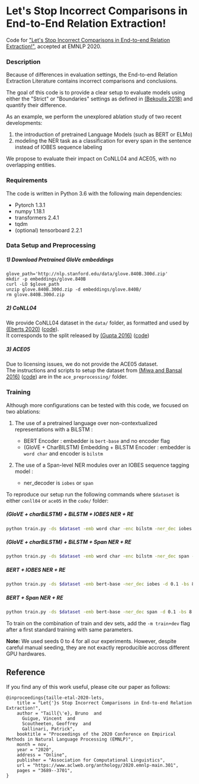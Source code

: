 Let's Stop Incorrect Comparisons in End-to-End Relation Extraction!
====

Code for ["Let's Stop Incorrect Comparisons in End-to-end Relation Extraction!"](https://arxiv.org/abs/2009.10684), accepted at EMNLP 2020.


### Description
Because of differences in evaluation settings, the End-to-end Relation Extraction Literature contains incorrect 
comparisons and conclusions. 

The goal of this code is to provide a clear setup to evaluate models using either the "Strict" or 
"Boundaries" settings as defined in [(Bekoulis 2018)](https://arxiv.org/pdf/1804.07847.pdf) 
and quantify their difference.

As an example, we perform the unexplored ablation study of two recent developments: 
1. the introduction of pretrained Language Models (such as BERT or ELMo)
2. modeling the NER task as a classification for every span in the sentence instead of IOBES sequence labeling

We propose to evaluate their impact on CoNLL04 and ACE05, with no overlapping entities.

### Requirements
The code is written in Python 3.6 with the following main dependencies:

* Pytorch 1.3.1
* numpy 1.18.1
* transformers 2.4.1
* tqdm
* (optional) tensorboard 2.2.1


### Data Setup and Preprocessing

##### 1) Download Pretrained GloVe embeddings
```
glove_path='http://nlp.stanford.edu/data/glove.840B.300d.zip'
mkdir -p embeddings/glove.840B
curl -LO $glove_path
unzip glove.840B.300d.zip -d embeddings/glove.840B/
rm glove.840B.300d.zip
```

##### 2) CoNLL04
We provide CoNLL04 dataset in the `data/` folder, as formatted and used by [(Eberts 2020)](https://arxiv.org/abs/1909.07755) ([code](<https://github.com/markus-eberts/spert>)).  
It corresponds to the split released by [(Gupta 2016)](https://www.aclweb.org/anthology/C16-1239.pdf) ([code](https://github.com/pgcool/TF-MTRNN))


##### 3) ACE05
Due to licensing issues, we do not provide the ACE05 dataset.  
The instructions and scripts to setup the dataset from [(Miwa and Bansal 2016)](https://www.aclweb.org/anthology/P16-1105.pdf) ([code](<https://github.com/tticoin/LSTM-ER>)) are in the `ace_preprocessing/` folder.

### Training
Although more configurations can be tested with this code, we focused on two ablations:

1. The use of a pretrained language over non-contextualized representations with a BiLSTM : 
    - BERT Encoder : embedder is `bert-base` and no encoder flag
    - (GloVE + CharBILSTM) Embedding + BiLSTM Encoder : embedder is `word char` and encoder is `bilstm`

2. The use of a Span-level NER modules over an IOBES sequence tagging model :
    - ner_decoder is `iobes` or `span`
 
To reproduce our setup run the following commands where `$dataset` is either `conll04` or `ace05` in the `code/` folder:

##### (GloVE + charBiLSTM) + BiLSTM + IOBES NER + RE 
```bash
python train.py -ds $dataset -emb word char -enc bilstm -ner_dec iobes -d 0.1 -bs 8 -lr 5e-4 -s $seed
```

##### (GloVE + charBiLSTM) + BiLSTM + Span NER + RE 
```bash
python train.py -ds $dataset -emb word char -enc bilstm -ner_dec span -d 0.1 -bs 8 -lr 5e-4 -s $seed
```

##### BERT + IOBES NER + RE 
```bash
python train.py -ds $dataset -emb bert-base -ner_dec iobes -d 0.1 -bs 8 -lr 1e-5 -s $seed
```

##### BERT + Span NER + RE 
```bash
python train.py -ds $dataset -emb bert-base -ner_dec span -d 0.1 -bs 8 -lr 1e-5 -s $seed
```

To train on the combination of train and dev sets, add the `-m train+dev` flag after a first standard training with same parameters.


**Note:** We used seeds 0 to 4 for all our experiments. 
However, despite careful manual seeding, they are not exactly reproducible accross different GPU hardwares.

## Reference
If you find any of this work useful, please cite our paper as follows:
```
@inproceedings{taille-etal-2020-lets,
    title = "Let{'}s Stop Incorrect Comparisons in End-to-end Relation Extraction!",
    author = "Taill{\'e}, Bruno  and
      Guigue, Vincent  and
      Scoutheeten, Geoffrey  and
      Gallinari, Patrick",
    booktitle = "Proceedings of the 2020 Conference on Empirical Methods in Natural Language Processing (EMNLP)",
    month = nov,
    year = "2020",
    address = "Online",
    publisher = "Association for Computational Linguistics",
    url = "https://www.aclweb.org/anthology/2020.emnlp-main.301",
    pages = "3689--3701",
}
```

